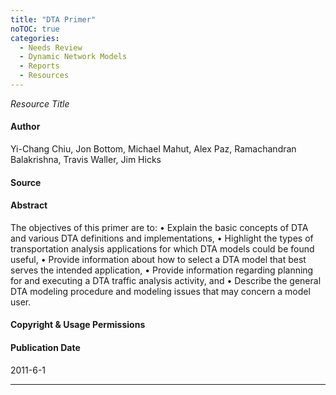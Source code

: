 ```yaml
---
title: "DTA Primer"
noTOC: true
categories:
  - Needs Review
  - Dynamic Network Models
  - Reports
  - Resources
---
```



*Resource Title*

#### Author

Yi-Chang Chiu, Jon Bottom, Michael Mahut, Alex Paz, Ramachandran Balakrishna, Travis Waller, Jim Hicks

#### Source

#### Abstract

The objectives of this primer are to:
• Explain the basic concepts of DTA and various DTA definitions and implementations,
• Highlight the types of transportation analysis applications for which DTA models could be found useful,
• Provide information about how to select a DTA model that best serves the intended application,
• Provide information regarding planning for and executing a DTA traffic analysis activity, and
• Describe the general DTA modeling procedure and modeling issues that may concern a model user.

#### Copyright & Usage Permissions

#### Publication Date

2011-6-1

------------------------------------------------------------------------



